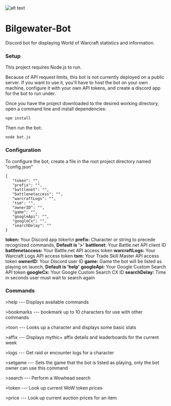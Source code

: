 ![alt text](https://i.imgur.com/HRm3cYX.png "I got what you need!")
# Bilgewater-Bot 
Discord bot for displaying World of Warcraft statistics and information.

### Setup

This project requires Node.js to run.

Because of API request limits, this bot is not currently deployed on a public server. If you want to use it, you'll have to host the bot on your own machine, configure it with your own API tokens, and create a discord app for the bot to run under.

Once you have the project downloaded to the desired working directory, open a command line and install dependencies:

```npm install```

Then run the bot:

```node bot.js```

### Configuration

To configure the bot, create a file in the root project directory named "config.json"

```
{
   "token": "",
   "prefix": "",
   "battlenet": "",
   "battlenetaccess": "",
   "warcraftLogs": "",
   "tsm": "",
   "ownerID": "",
   "game": "",
   "googleApi": "",
   "googleCx": "",
   "searchDelay": ""
}
```
**token:** Your Discord app token\n
**prefix:** Character or string to precede recognized commands, **Default is '>'**
**battlenet**: Your Battle.net API client ID
**battlenetaccess:** Your Battle.net API access token
**warcraftLogs:** Your Warcraft Logs API access token
**tsm:** Your Trade Skill Master API access token
**ownerID:** Your Discord user ID
**game:** Game the bot will be listed as playing on launch, **Default is 'help'**
**googleApi:** Your Google Custom Search API token
**googleCx:** Your Google Custom Search CX ID
**searchDelay:** Time in seconds user must wait to search again
   
### Commands

\>help --- Displays available commands

\>bookmarks --- bookmark up to 10 characters for use with other commands

\>toon --- Looks up a character and displays some basic stats

\>affix --- Displays mythic+ affix details and leaderboards for the current week
   
\>logs --- Get raid or encounter logs for a character

\>setgame --- Sets the game that the bot is listed as playing, only the bot owner can use this command

\>search --- Perform a Wowhead search

\>token --- Look up current WoW token prices

\>price --- Look up current auction prices for an item

